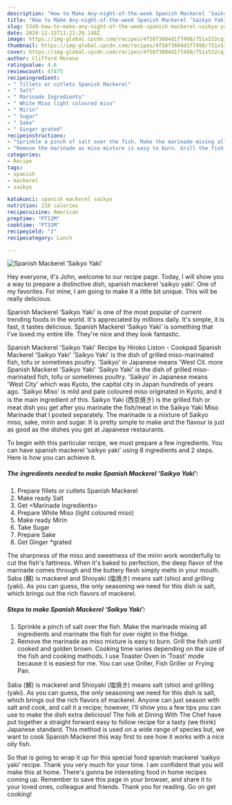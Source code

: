 ```yaml
---
description: "How to Make Any-night-of-the-week Spanish Mackerel ‘Saikyo Yaki’"
title: "How to Make Any-night-of-the-week Spanish Mackerel ‘Saikyo Yaki’"
slug: 5349-how-to-make-any-night-of-the-week-spanish-mackerel-saikyo-yaki
date: 2020-12-15T11:21:29.148Z
image: https://img-global.cpcdn.com/recipes/4f58f3604d1f7498/751x532cq70/spanish-mackerel-saikyo-yaki-recipe-main-photo.jpg
thumbnail: https://img-global.cpcdn.com/recipes/4f58f3604d1f7498/751x532cq70/spanish-mackerel-saikyo-yaki-recipe-main-photo.jpg
cover: https://img-global.cpcdn.com/recipes/4f58f3604d1f7498/751x532cq70/spanish-mackerel-saikyo-yaki-recipe-main-photo.jpg
author: Clifford Moreno
ratingvalue: 4.6
reviewcount: 47475
recipeingredient:
- " fillets or cutlets Spanish Mackerel"
- " Salt"
- " Marinade Ingredients"
- " White Miso light coloured miso"
- " Mirin"
- " Sugar"
- " Sake"
- " Ginger grated"
recipeinstructions:
- "Sprinkle a pinch of salt over the fish. Make the marinade mixing all ingredients and marinate the fish for over night in the fridge."
- "Remove the marinade as miso mixture is easy to burn. Grill the fish until cooked and golden brown. Cooking time varies depending on the size of the fish and cooking methods. I use Toaster Oven in ‘Toast’ mode because it is easiest for me. You can use Griller, Fish Griller or Frying Pan."
categories:
- Recipe
tags:
- spanish
- mackerel
- saikyo

katakunci: spanish mackerel saikyo 
nutrition: 218 calories
recipecuisine: American
preptime: "PT12M"
cooktime: "PT33M"
recipeyield: "2"
recipecategory: Lunch

---
```



![Spanish Mackerel ‘Saikyo Yaki’](https://img-global.cpcdn.com/recipes/4f58f3604d1f7498/751x532cq70/spanish-mackerel-saikyo-yaki-recipe-main-photo.jpg)

Hey everyone, it's John, welcome to our recipe page. Today, I will show you a way to prepare a distinctive dish, spanish mackerel ‘saikyo yaki’. One of my favorites. For mine, I am going to make it a little bit unique. This will be really delicious.

Spanish Mackerel ‘Saikyo Yaki’ is one of the most popular of current trending foods in the world. It's appreciated by millions daily. It's simple, it is fast, it tastes delicious. Spanish Mackerel ‘Saikyo Yaki’ is something that I've loved my entire life. They're nice and they look fantastic.

Spanish Mackerel &#39;Saikyo Yaki&#39; Recipe by Hiroko Liston - Cookpad Spanish Mackerel &#39;Saikyo Yaki&#39; &#39;Saikyo Yaki&#39; is the dish of grilled miso-marinated fish, tofu or sometimes poultry. &#39;Saikyo&#39; in Japanese means &#39;West Cit. more Spanish Mackerel &#39;Saikyo Yaki&#39; &#39;Saikyo Yaki&#39; is the dish of grilled miso-marinated fish, tofu or sometimes poultry. &#39;Saikyo&#39; in Japanese means &#39;West City&#39; which was Kyoto, the capital city in Japan hundreds of years ago. &#39;Saikyo Miso&#39; is mild and pale coloured miso originated in Kyoto, and it is the main ingredient of this. Saikyo Yaki (西京焼き) is the grilled fish or meat dish you get after you marinate the fish/meat in the Saikyo Yaki Miso Marinade that I posted separately. The marinade is a mixture of Saikyo miso, sake, mirin and sugar. It is pretty simple to make and the flavour is just as good as the dishes you get at Japanese restaurants.


To begin with this particular recipe, we must prepare a few ingredients. You can have spanish mackerel ‘saikyo yaki’ using 8 ingredients and 2 steps. Here is how you can achieve it.

<!--inarticleads1-->

##### The ingredients needed to make Spanish Mackerel ‘Saikyo Yaki’:

1. Prepare  fillets or cutlets Spanish Mackerel
1. Make ready  Salt
1. Get  &lt;Marinade Ingredients&gt;
1. Prepare  White Miso (light coloured miso)
1. Make ready  Mirin
1. Take  Sugar
1. Prepare  Sake
1. Get  Ginger *grated


The sharpness of the miso and sweetness of the mirin work wonderfully to cut the fish&#39;s fattiness. When it&#39;s baked to perfection, the deep flavor of the marinade comes through and the buttery flesh simply melts in your mouth. Saba (鯖) is mackerel and Shioyaki (塩焼き) means salt (shio) and grilling (yaki). As you can guess, the only seasoning we need for this dish is salt, which brings out the rich flavors of mackerel. 

<!--inarticleads2-->

##### Steps to make Spanish Mackerel ‘Saikyo Yaki’:

1. Sprinkle a pinch of salt over the fish. Make the marinade mixing all ingredients and marinate the fish for over night in the fridge.
1. Remove the marinade as miso mixture is easy to burn. Grill the fish until cooked and golden brown. Cooking time varies depending on the size of the fish and cooking methods. I use Toaster Oven in ‘Toast’ mode because it is easiest for me. You can use Griller, Fish Griller or Frying Pan.


Saba (鯖) is mackerel and Shioyaki (塩焼き) means salt (shio) and grilling (yaki). As you can guess, the only seasoning we need for this dish is salt, which brings out the rich flavors of mackerel. Anyone can just season with salt and cook, and call it a recipe; however, I&#39;ll show you a few tips you can use to make the dish extra delicious! The folk at Dining With The Chef have put together a straight forward easy to follow recipe for a tasty (we think) Japanese standard. This method is used on a wide range of species but, we want to cook Spanish Mackerel this way first to see how it works with a nice oily fish. 

So that is going to wrap it up for this special food spanish mackerel ‘saikyo yaki’ recipe. Thank you very much for your time. I am confident that you will make this at home. There's gonna be interesting food in home recipes coming up. Remember to save this page in your browser, and share it to your loved ones, colleague and friends. Thank you for reading. Go on get cooking!
